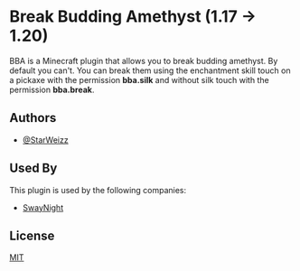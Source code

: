 
# Break Budding Amethyst (1.17 -> 1.20)

BBA is a Minecraft plugin that allows you to break budding amethyst. By default you can't. You can break them using the enchantment skill touch on a pickaxe with the permission **bba.silk** and without silk touch with the permission **bba.break**.


## Authors

- [@StarWeizz](https://www.github.com/StarWeizz)

## Used By

This plugin is used by the following companies:

- [SwayNight](https://swaynight.fr)

## License

[MIT](https://choosealicense.com/licenses/mit/)

